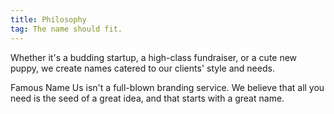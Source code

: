 ```yaml
---
title: Philosophy
tag: The name should fit.
---
```


Whether it's a budding startup, a high-class fundraiser, or a cute new puppy, we create names catered to our clients' style and needs.

Famous Name Us isn't a full-blown branding service. We believe that all you need is the seed of a great idea, and that starts with a great name.
